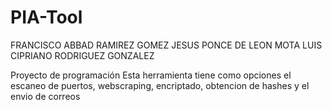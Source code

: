 # PIA-Tool
FRANCISCO ABBAD RAMIREZ GOMEZ
JESUS PONCE DE LEON MOTA
LUIS CIPRIANO RODRIGUEZ GONZALEZ

Proyecto de programación
Esta herramienta tiene como opciones el escaneo de puertos, webscraping, encriptado, obtencion de hashes y el envio de correos

